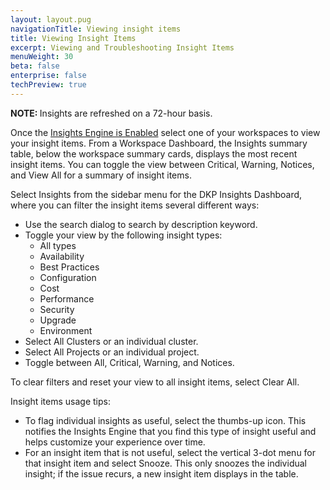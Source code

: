 ```yaml
---
layout: layout.pug
navigationTitle: Viewing insight items
title: Viewing Insight Items
excerpt: Viewing and Troubleshooting Insight Items
menuWeight: 30
beta: false
enterprise: false
techPreview: true
---
```


<p class="message--note"><strong>NOTE: </strong>Insights are refreshed on a 72-hour basis.</p>

Once the [Insights Engine is Enabled](../insights-setup/) select one of your workspaces to view your insight items. From a Workspace Dashboard, the Insights summary table, below the workspace summary cards, displays the most recent insight items. You can toggle the view between Critical, Warning, Notices, and View All for a summary of insight items.

Select Insights from the sidebar menu for the DKP Insights Dashboard, where you can filter the insight items several different ways:

-   Use the search dialog to search by description keyword.
-   Toggle your view by the following insight types:
    - All types
    - Availability
    - Best Practices
    - Configuration
    - Cost
    - Performance
    - Security
    - Upgrade
    - Environment
-   Select All Clusters or an individual cluster.
-   Select All Projects or an individual project.
-   Toggle between All, Critical, Warning, and Notices.

To clear filters and reset your view to all insight items, select Clear All.

Insight items usage tips:

- To flag individual insights as useful, select the thumbs-up icon. This notifies the Insights Engine that you find this type of insight useful and helps customize your experience over time.
- For an insight item that is not useful, select the vertical 3-dot menu for that insight item and select Snooze. This only snoozes the individual insight; if the issue recurs, a new insight item displays in the table.
